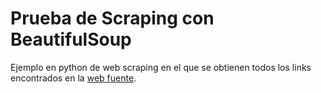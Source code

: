 # Prueba de Scraping con BeautifulSoup 
Ejemplo en python de web scraping en el que se obtienen todos los links encontrados en la [web fuente]("https://contrataciondelestado.es/wps/portal/plataforma").
